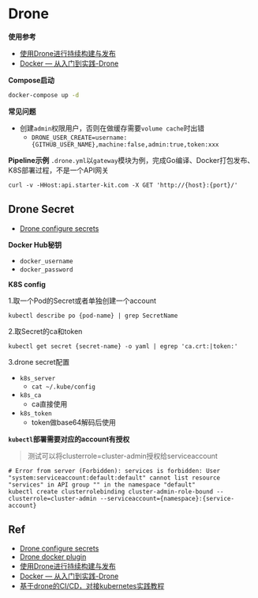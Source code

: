 # Drone

**使用参考**

- [使用Drone进行持续构建与发布](https://jimmysong.io/kubernetes-handbook/practice/drone-ci-cd.html)
- [Docker — 从入门到实践-Drone](https://www.cntofu.com/book/139/cases/ci/drone.md)

**Compose启动**
```bash
docker-compose up -d
```

**常见问题**

- 创建`admin`权限用户，否则在做缓存需要`volume cache`时出错
    - `DRONE_USER_CREATE=username:{GITHUB_USER_NAME},machine:false,admin:true,token:xxx` 


**Pipeline示例**
`.drone.yml`以`gateway`模块为例，完成Go编译、Docker打包发布、K8S部署过程，不是一个API网关

```
curl -v -HHost:api.starter-kit.com -X GET 'http://{host}:{port}/'
```

## Drone Secret
- [Drone configure secrets](https://docs.drone.io/configure/secrets/)

**Docker Hub秘钥**

- `docker_username`
- `docker_password`

**K8S config**

1.取一个Pod的Secret或者单独创建一个account
```
kubectl describe po {pod-name} | grep SecretName
```

2.取Secret的ca和token
```
kubectl get secret {secret-name} -o yaml | egrep 'ca.crt:|token:'
```

3.drone secret配置
- `k8s_server`
    - `cat ~/.kube/config`
- `k8s_ca`
    - ca直接使用
- `k8s_token`
    - token做base64解码后使用

**`kubectl`部署需要对应的account有授权**

> 测试可以将clusterrole=cluster-admin授权给serviceaccount
    
```
# Error from server (Forbidden): services is forbidden: User "system:serviceaccount:default:default" cannot list resource "services" in API group "" in the namespace "default"
kubectl create clusterrolebinding cluster-admin-role-bound --clusterrole=cluster-admin --serviceaccount={namespace}:{service-account}
```

## Ref
- [Drone configure secrets](https://docs.drone.io/configure/secrets/)
- [Drone docker plugin](http://plugins.drone.io/drone-plugins/drone-docker/)
- [使用Drone进行持续构建与发布](https://jimmysong.io/kubernetes-handbook/practice/drone-ci-cd.html)
- [Docker — 从入门到实践-Drone](https://www.cntofu.com/book/139/cases/ci/drone.md)
- [基于drone的CI/CD，对接kubernetes实践教程](https://www.kubernetes.org.cn/4687.html)

